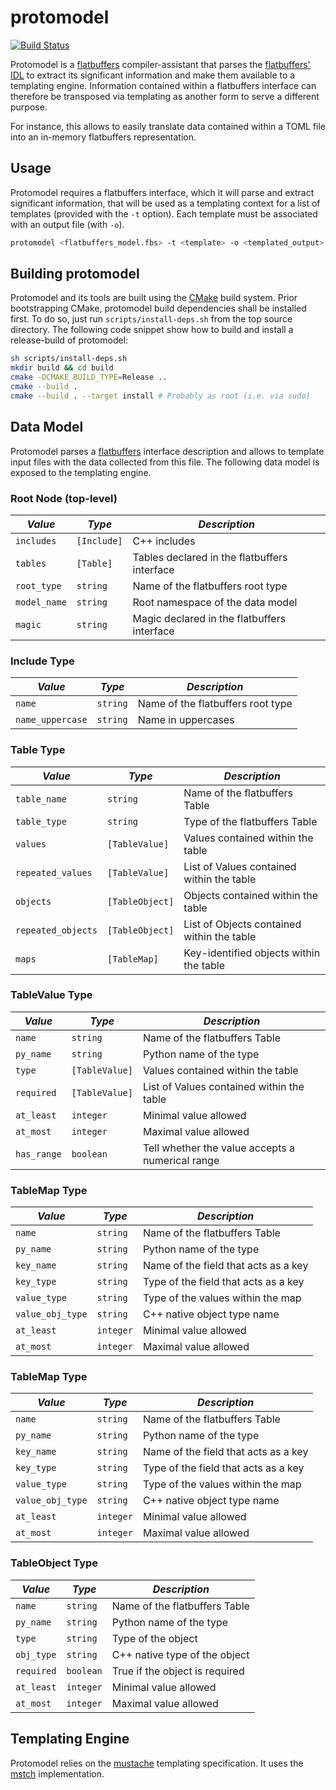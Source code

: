 # protomodel

[![Build Status](https://api.travis-ci.org/jeanguyomarch/protomodel.svg?branch=master)](https://travis-ci.org/jeanguyomarch/protomodel)


Protomodel is a [flatbuffers][2] compiler-assistant that parses the
[flatbuffers' IDL][3] to extract its significant information and make them
available to a templating engine. Information contained within a flatbuffers
interface can therefore be transposed via templating as another form to serve a
different purpose.

For instance, this allows to easily translate data contained within a TOML file
into an in-memory flatbuffers representation. 

## Usage

Protomodel requires a flatbuffers interface, which it will parse and extract
significant information, that will be used as a templating context for a list
of templates (provided with the `-t` option). Each template must be associated
with an output file (with `-o`).

```bash
protomodel <flatbuffers_model.fbs> -t <template> -o <templated_output>
```

## Building protomodel

Protomodel and its tools are built using the [CMake][1] build system.  Prior
bootstrapping CMake, protomodel build dependencies shall be installed first.
To do so, just run `scripts/install-deps.sh` from the top source directory.
The following code snippet show how to build and install a release-build of
protomodel:

```bash
sh scripts/install-deps.sh
mkdir build && cd build
cmake -DCMAKE_BUILD_TYPE=Release ..
cmake --build .
cmake --build . --target install # Probably as root (i.e. via sudo)
```

## Data Model

Protomodel parses a [flatbuffers][2] interface description and allows to
template input files with the data collected from this file. The following
data model is exposed to the templating engine.

### Root Node (top-level)

|*Value*     |*Type*     |*Description*                                       |
|------------|-----------|----------------------------------------------------|
|`includes`  |`[Include]`|C++ includes                                        |
|`tables`    |`[Table]`  |Tables declared in the flatbuffers interface        |
|`root_type` |`string`   |Name of the flatbuffers root type                   |
|`model_name`|`string`   |Root namespace of the data model                    |
|`magic`     |`string`   |Magic declared in the flatbuffers interface         |


### Include Type

|*Value*         | *Type* |*Description*                                      |
|----------------|--------|---------------------------------------------------|
|`name`          |`string`|Name of the flatbuffers root type                  |
|`name_uppercase`|`string`|Name in uppercases                                 |


### Table Type

|*Value*        | *Type*       |*Description*                                 |
|---------------|--------------|----------------------------------------------|
|`table_name`   |`string`      |Name of the flatbuffers Table                 |
|`table_type`   |`string`      |Type of the flatbuffers Table                 |
|`values`       |`[TableValue]`|Values contained within the table             |
|`repeated_values`|`[TableValue]`|List of Values contained within the table   |
|`objects`      |`[TableObject]`|Objects contained within the table           |
|`repeated_objects`|`[TableObject]`|List of Objects contained within the table|
|`maps`         |`[TableMap]`  |Key-identified objects within the table       |


### TableValue Type

|*Value*    | *Type*        |*Description*                                    |
|-----------|---------------|-------------------------------------------------|
|`name`     |`string`       |Name of the flatbuffers Table                    |
|`py_name`  |`string`       |Python name of the type                          |
|`type`     |`[TableValue]` |Values contained within the table                |
|`required` |`[TableValue]` |List of Values contained within the table        |
|`at_least` |`integer`      |Minimal value allowed                            |
|`at_most`  |`integer`      |Maximal value allowed                            |
|`has_range`|`boolean`      |Tell whether the value accepts a numerical range |


### TableMap Type

|*Value*    | *Type*        |*Description*                                    |
|-----------|---------------|-------------------------------------------------|
|`name`     |`string`       |Name of the flatbuffers Table                    |
|`py_name`  |`string`       |Python name of the type                          |
|`key_name` |`string`       |Name of the field that acts as a key             |
|`key_type` |`string`       |Type of the field that acts as a key             |
|`value_type`|`string`      |Type of the values within the map                |
|`value_obj_type`|`string`  |C++ native object type name                      |
|`at_least` |`integer`      |Minimal value allowed                            |
|`at_most`  |`integer`      |Maximal value allowed                            |


### TableMap Type

|*Value*    | *Type*        |*Description*                                    |
|-----------|---------------|-------------------------------------------------|
|`name`     |`string`       |Name of the flatbuffers Table                    |
|`py_name`  |`string`       |Python name of the type                          |
|`key_name` |`string`       |Name of the field that acts as a key             |
|`key_type` |`string`       |Type of the field that acts as a key             |
|`value_type`|`string`      |Type of the values within the map                |
|`value_obj_type`|`string`  |C++ native object type name                      |
|`at_least` |`integer`      |Minimal value allowed                            |
|`at_most`  |`integer`      |Maximal value allowed                            |


### TableObject Type

|*Value*    | *Type*        |*Description*                                    |
|-----------|---------------|-------------------------------------------------|
|`name`     |`string`       |Name of the flatbuffers Table                    |
|`py_name`  |`string`       |Python name of the type                          |
|`type`     |`string`       |Type of the object                               |
|`obj_type` |`string`       |C++ native type of the object                    |
|`required` |`boolean`      |True if the object is required                   |
|`at_least` |`integer`      |Minimal value allowed                            |
|`at_most`  |`integer`      |Maximal value allowed                            |


## Templating Engine

Protomodel relies on the [mustache][5] templating specification. It uses the
[mstch][4] implementation.


[1]: https://cmake.org/
[2]: https://google.github.io/flatbuffers/
[3]: https://google.github.io/flatbuffers/flatbuffers_guide_writing_schema.html
[4]: https://github.com/no1msd/mstch
[5]: http://mustache.github.io/
